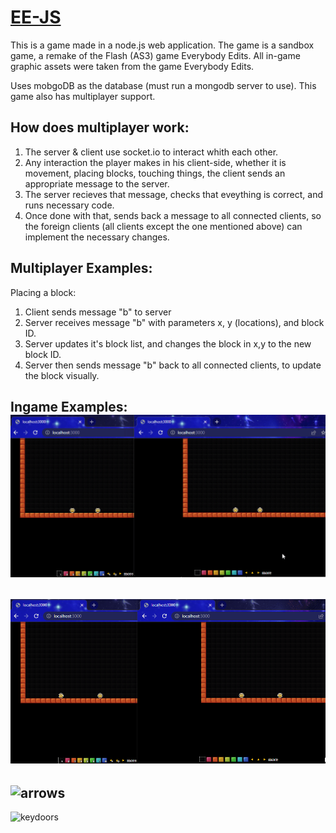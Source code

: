 [EE-JS](https://github.com/TheLuciferX/EE-JS)
===============

This is a game made in a node.js web application.
The game is a sandbox game, a remake of the Flash (AS3) game Everybody Edits.
All in-game graphic assets were taken from the game Everybody Edits.

Uses mobgoDB as the database (must run a mongodb server to use).
This game also has multiplayer support.

How does multiplayer work:
------------
1. The server & client use socket.io to interact whith each other.
2. Any interaction the player makes in his client-side, whether it is movement, placing blocks, touching things, the client sends an appropriate message to the server.
3. The server recieves that message, checks that eveything is correct, and runs necessary code.
4. Once done with that, sends back a message to all connected clients, so the foreign clients (all clients except the one mentioned above) can implement the necessary changes.

Multiplayer Examples:
------------
Placing a block:
1. Client sends message "b" to server
2. Server receives message "b" with parameters x, y (locations), and block ID.
3. Server updates it's block list, and changes the block in x,y to the new block ID.
4. Server then sends message "b" back to all connected clients, to update the block visually.

Ingame Examples:
![movement](https://github.com/TheLuciferX/EE-JS/blob/main/gifs/multi-movement.gif)
----
![blocks](https://github.com/TheLuciferX/EE-JS/blob/main/gifs/multi-blocks.gif)
----
![arrows](https://github.com/TheLuciferX/EE-JS/blob/main/gifs/multi-arrows.gif)
----
![keydoors](https://github.com/TheLuciferX/EE-JS/blob/main/gifs/multi-keydoors.gif)